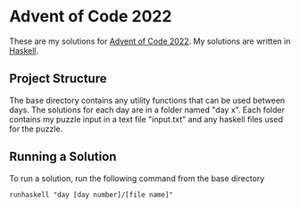 # Advent of Code 2022

These are my solutions for [Advent of Code 2022](https://adventofcode.com/2022).
My solutions are written in [Haskell](https://www.haskell.org/).

## Project Structure

The base directory contains any utility functions that can be used between days.
The solutions for each day are in a folder named "day x".
Each folder contains my puzzle input in a text file "input.txt" and any haskell files used for the puzzle.

## Running a Solution

To run a solution, run the following command from the base directory
```
runhaskell "day [day number]/[file name]"
```
